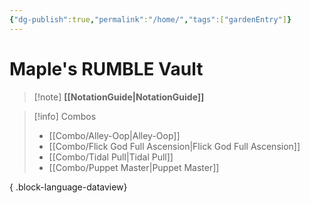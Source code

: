 ```yaml
---
{"dg-publish":true,"permalink":"/home/","tags":["gardenEntry"]}
---
```


# Maple's RUMBLE Vault

> [!note]  **[[NotationGuide\|NotationGuide]]**

> [!info] Combos
>  - [[Combo/Alley-Oop\|Alley-Oop]]
> - [[Combo/Flick God Full Ascension\|Flick God Full Ascension]]
> - [[Combo/Tidal Pull\|Tidal Pull]]
> - [[Combo/Puppet Master\|Puppet Master]]
> 
{ .block-language-dataview}







